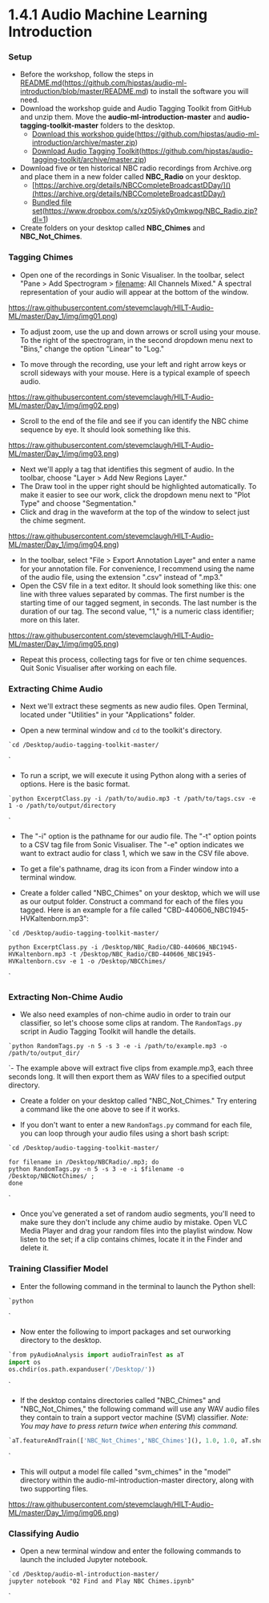 # 1.4.1 Audio Machine Learning Introduction

### Setup

- Before the workshop, follow the steps in [README.md]()(https://github.com/hipstas/audio-ml-introduction/blob/master/README.md) to install the software you will need.
- Download the workshop guide and Audio Tagging Toolkit from GitHub and unzip them. Move the **audio-ml-introduction-master** and **audio-tagging-toolkit-master** folders to the desktop.
  - [Download this workshop guide]()(https://github.com/hipstas/audio-ml-introduction/archive/master.zip)
  - [Download Audio Tagging Toolkit]()(https://github.com/hipstas/audio-tagging-toolkit/archive/master.zip)
- Download five or ten historical NBC radio recordings from Archive.org and place them in a new folder called **NBC_Radio** on your desktop.
  - [https://archive.org/details/NBCCompleteBroadcastDDay/]()(https://archive.org/details/NBCCompleteBroadcastDDay/)
  - [Bundled file set]()(https://www.dropbox.com/s/xz05iyk0y0mkwpg/NBC_Radio.zip?dl=1)
- Create folders on your desktop called **NBC_Chimes** and **NBC_Not_Chimes**.

### Tagging Chimes

- Open one of the recordings in Sonic Visualiser. In the toolbar, select "Pane \> Add Spectrogram \> [filename](): All Channels Mixed." A spectral representation of your audio will appear at the bottom of the window.

![]()https://raw.githubusercontent.com/stevemclaugh/HILT-Audio-ML/master/Day_1/img/img01.png)

- To adjust zoom, use the up and down arrows or scroll using your mouse. To the right of the spectrogram, in the second dropdown menu next to "Bins," change the option "Linear" to "Log."

- To move through the recording, use your left and right arrow keys or scroll sideways with your mouse. Here is a typical example of speech audio.

![]()https://raw.githubusercontent.com/stevemclaugh/HILT-Audio-ML/master/Day_1/img/img02.png)

- Scroll to the end of the file and see if you can identify the NBC chime sequence by eye. It should look something like this.

![]()https://raw.githubusercontent.com/stevemclaugh/HILT-Audio-ML/master/Day_1/img/img03.png)

- Next we'll apply a tag that identifies this segment of audio. In the toolbar, choose "Layer \> Add New Regions Layer."
- The Draw tool in the upper right should be highlighted automatically. To make it easier to see our work, click the dropdown menu next to "Plot Type" and choose "Segmentation."
- Click and drag in the waveform at the top of the window to select just the chime segment.

![]()https://raw.githubusercontent.com/stevemclaugh/HILT-Audio-ML/master/Day_1/img/img04.png)

- In the toolbar, select "File \> Export Annotation Layer" and enter a name for your annotation file. For convenience, I recommend using the name of the audio file, using the extension ".csv" instead of ".mp3."
- Open the CSV file in a text editor. It should look something like this: one line with three values separated by commas. The first number is the starting time of our tagged segment, in seconds. The last number is the duration of our tag. The second value, "1," is a numeric class identifier; more on this later.

![]()https://raw.githubusercontent.com/stevemclaugh/HILT-Audio-ML/master/Day_1/img/img05.png)

- Repeat this process, collecting tags for five or ten chime sequences. Quit Sonic Visualiser after working on each file.


### Extracting Chime Audio

- Next we'll extract these segments as new audio files. Open Terminal, located under "Utilities" in your "Applications" folder.

- Open a new terminal window and `cd` to the toolkit's directory.

```
`cd /Desktop/audio-tagging-toolkit-master/
```
`
- To run a script, we will execute it using Python along with a series of options. Here is the basic format.

```
`python ExcerptClass.py -i /path/to/audio.mp3 -t /path/to/tags.csv -e 1 -o /path/to/output/directory
```
`
- The "-i" option is the pathname for our audio file. The "-t" option points to a CSV tag file from Sonic Visualiser. The "-e" option indicates we want to extract audio for class 1, which we saw in the CSV file above.

- To get a file's pathname, drag its icon from a Finder window into a terminal window.

- Create a folder called "NBC_Chimes" on your desktop, which we will use as our output folder. Construct a command for each of the files you tagged. Here is an example for a file called "CBD-440606_NBC1945-HVKaltenborn.mp3":

```
`cd /Desktop/audio-tagging-toolkit-master/

python ExcerptClass.py -i /Desktop/NBC_Radio/CBD-440606_NBC1945-HVKaltenborn.mp3 -t /Desktop/NBC_Radio/CBD-440606_NBC1945-HVKaltenborn.csv -e 1 -o /Desktop/NBCChimes/
```
`

### Extracting Non-Chime Audio

- We also need examples of non-chime audio in order to train our classifier, so let's choose some clips at random. The `RandomTags.py` script in Audio Tagging Toolkit will handle the details.

```
`python RandomTags.py -n 5 -s 3 -e -i /path/to/example.mp3 -o /path/to/output_dir/
```
`- The example above will extract five clips from example.mp3, each three seconds long. It will then export them as WAV files to a specified output directory.

- Create a folder on your desktop called "NBC_Not_Chimes." Try entering a command like the one above to see if it works.

- If you don't want to enter a new `RandomTags.py` command for each file, you can loop through your audio files using a short bash script:

```
`cd /Desktop/audio-tagging-toolkit-master/

for filename in /Desktop/NBCRadio/.mp3; do
python RandomTags.py -n 5 -s 3 -e -i $filename -o /Desktop/NBCNotChimes/ ;
done
```
`
- Once you've generated a set of random audio segments, you'll need to make sure they don't include any chime audio by mistake. Open VLC Media Player and drag your random files into the playlist window. Now listen to the set; if a clip contains chimes, locate it in the Finder and delete it.

### Training Classifier Model

- Enter the following command in the terminal to launch the Python shell:

```
`python
```
`
- Now enter the following to import packages and set ourworking directory to the desktop.

```python
`from pyAudioAnalysis import audioTrainTest as aT
import os
os.chdir(os.path.expanduser('/Desktop/'))
```
`
- If the desktop contains directories called "NBC_Chimes" and "NBC_Not_Chimes," the following command will use any WAV audio files they contain to train a support vector machine (SVM) classifier. *Note: You may have to press return twice when entering this command.*

```python
`aT.featureAndTrain(['NBC_Not_Chimes','NBC_Chimes'](), 1.0, 1.0, aT.shortTermWindow, aT.shortTermStep, "svm", "audio-ml-introduction-master/model/svm_chimes", False)
```
`
- This will output a model file called "svm_chimes" in the "model" directory within the audio-ml-introduction-master directory, along with two supporting files.

![]()https://raw.githubusercontent.com/stevemclaugh/HILT-Audio-ML/master/Day_1/img/img06.png)

### Classifying Audio

- Open a new terminal window and enter the following commands to launch the included Jupyter notebook.

```
`cd /Desktop/audio-ml-introduction-master/
jupyter notebook "02 Find and Play NBC Chimes.ipynb"
```
`

